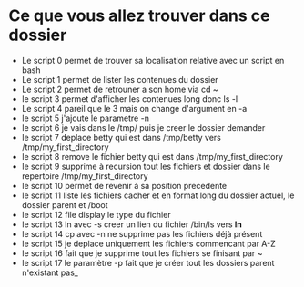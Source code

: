 # Ce que vous allez trouver dans ce dossier

- Le script 0 permet de trouver sa localisation relative avec un script en bash
- Le script 1 permet de lister les contenues du dossier
- Le script 2 permet de retrouner a son home via cd ~
- le script 3 permet d'afficher les contenues long donc ls -l
- Le script 4 pareil que le 3 mais on change d'argument en -a
- le script 5 j'ajoute le parametre -n
- le script 6 je vais dans le /tmp/ puis je creer le dossier demander
- le script 7 deplace betty qui est dans /tmp/betty vers /tmp/my_first_directory
- le script 8 remove le fichier betty qui est dans /tmp/my_first_directory
- le script 9 supprime à recursion tout les fichiers et dossier dans le repertoire /tmp/my_first_directory
- le script 10 permet de revenir à sa position precedente
- le script 11 liste les fichiers cacher et en format long du dossier actuel, le dossier parent et /boot
- le script 12 file display le type du fichier
- le script 13 ln avec -s creer un lien du fichier /bin/ls vers __ln__
- le script 14 cp avec -n ne supprime pas les fichiers déjà présent
- le script 15 je deplace uniquement les fichiers commencant par A-Z
- le script 16 fait que je supprime tout les fichiers se finisant par ~
- le script 17 le paramètre -p fait que je créer tout les dossiers parent n'existant pas_
